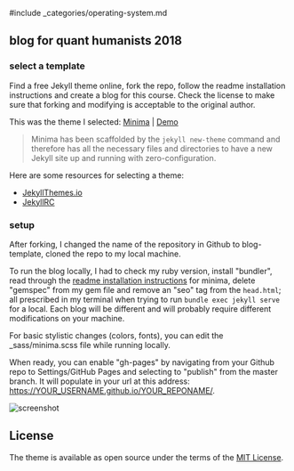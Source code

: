 #include _categories/operating-system.md

## blog for quant humanists 2018

### select a template

Find a free Jekyll theme online, fork the repo, follow the readme installation instructions and create a blog for this course. Check the license to make sure that forking and modifying is acceptable to the original author.

This was the theme I selected: [Minima](https://jekyll.github.io/minima/) | [Demo](https://jekyll.github.io/minima/)

> Minima has been scaffolded by the `jekyll new-theme` command and therefore has all the necessary files and directories to have a new Jekyll site up and running with zero-configuration.

Here are some resources for selecting a theme:

* [JekyllThemes.io](https://jekyllthemes.io/)
* [JekyllRC](http://themes.jekyllrc.org/)

### setup

After forking, I changed the name of the repository in Github to blog-template, cloned the repo to my local machine. 

To run the blog locally, I had to check my ruby version, install "bundler", read through the [readme installation instructions](https://github.com/jekyll/minima#installation) for minima, delete "gemspec" from my gem file and remove an "seo" tag from the `head.html`; all prescribed in my terminal when trying to run `bundle exec jekyll serve` for a local. Each blog will be different and will probably require different modifications on your machine.

For basic stylistic changes (colors, fonts), you can edit the _sass/minima.scss file while running locally.

When ready, you can enable "gh-pages" by navigating from your Github repo to Settings/GitHub Pages and selecting to "publish" from the master branch. It will populate in your url at this address: <https://YOUR_USERNAME.github.io/YOUR_REPONAME/>.

![screenshot](assets/quant-blog-screen.png)


## License

The theme is available as open source under the terms of the [MIT License](http://opensource.org/licenses/MIT).
